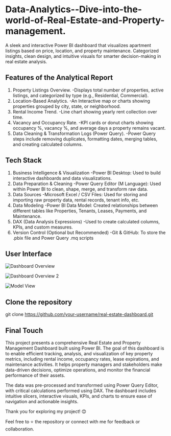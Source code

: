 # Data-Analytics--Dive-into-the-world-of-Real-Estate-and-Property-management.
A sleek and interactive Power BI dashboard that visualizes apartment listings based on price, location, and property maintenance. Categorized insights, clean design, and intuitive visuals for smarter decision-making in real estate analysis.

## Features of the Analytical Report
1. Property Listings Overview.
      -Displays total number of properties, active listings, and categorized by type (e.g., Residential, Commercial).
2. Location-Based Analytics.
      -An Interactive map or charts showing properties grouped by city, state, or neighborhood.
3. Rental Income Trend.
      -Line chart showing yearly rent collection over time.
4. Vacancy and Occupancy Rate.
      -KPI cards or donut charts showing occupancy %, vacancy %, and average days a property remains vacant.
5. Data Cleaning & Transformation Logs (Power Query).
      -Power Query steps include removing duplicates, formatting dates, merging tables, and creating calculated columns.

## Tech Stack
1. Business Intelligence & Visualization
     -Power BI Desktop: Used to build interactive dashboards and data visualizations.
2. Data Preparation & Cleaning
     -Power Query Editor (M Language): Used within Power BI to clean, shape, merge, and transform raw data.
3. Data Sources
     -Microsoft Excel / CSV Files: Used for storing and importing raw property data, rental records, tenant info, etc.
4. Data Modeling
     -Power BI Data Model: Created relationships between different tables like Properties, Tenants, Leases, Payments, and Maintenance.
5. DAX (Data Analysis Expressions)
     -Used to create calculated columns, KPIs, and custom measures.
6. Version Control (Optional but Recommended)
     -Git & GitHub: To store the .pbix file and Power Query .mq scripts

## User Interface

  ![Dashboard Overview](https://github.com/user-attachments/assets/861240ba-efbc-4e6e-8284-f8a88572ae86)


  ![Dashboard Overview 2](https://github.com/user-attachments/assets/2480cc3d-4538-40a8-aa70-9f8d96fcd5f9)


  ![Model View](https://github.com/user-attachments/assets/a4d23d85-b1b6-48fe-9133-5ec66067c3cd)


## Clone the repository
   git clone https://github.com/your-username/real-estate-dashboard.git

## Final Touch
This project presents a comprehensive Real Estate and Property Management Dashboard built using Power BI. The goal of this dashboard is to enable efficient tracking, analysis, and visualization of key property metrics, including rental income, occupancy rates, lease expirations, and maintenance activities. It helps property managers and stakeholders make data-driven decisions, optimize operations, and monitor the financial performance of their assets.

The data was pre-processed and transformed using Power Query Editor, with critical calculations performed using DAX. The dashboard includes intuitive slicers, interactive visuals, KPIs, and charts to ensure ease of navigation and actionable insights.

Thank you for exploring my project! 😊

Feel free to ⭐️ the repository or connect with me for feedback or collaboration.

    

